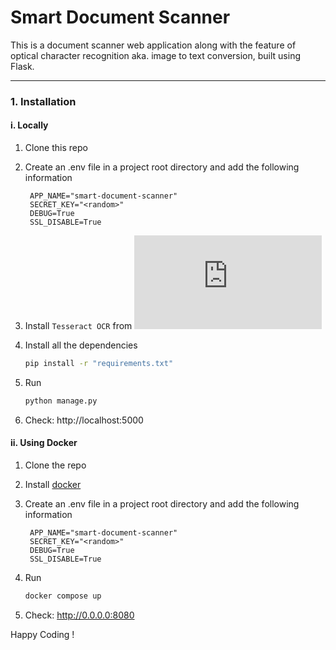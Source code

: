 # Smart Document Scanner
This is a document scanner web application along with the  feature of optical character recognition aka. image to text conversion, built using Flask.

---

### 1. Installation

#### i. Locally

1. Clone this repo
2. Create an .env file in a project root directory and add the following information

   ```
    APP_NAME="smart-document-scanner"
    SECRET_KEY="<random>"
    DEBUG=True
    SSL_DISABLE=True
   ```
3. Install `Tesseract OCR` from ![here](https://tesseract-ocr.github.io/tessdoc/Installation.html)
4. Install all the dependencies
   ```bash
   pip install -r "requirements.txt"
   ```
5. Run
   ```bash
   python manage.py
   ```
6. Check: http://localhost:5000
#### ii. Using Docker

1. Clone the repo
2. Install [docker](https://docs.docker.com/get-docker/)
3. Create an .env file in a project root directory and add the following information

   ```
    APP_NAME="smart-document-scanner"
    SECRET_KEY="<random>"
    DEBUG=True
    SSL_DISABLE=True

   ```
4. Run
   ```bash
   docker compose up
   ```
5. Check: http://0.0.0.0:8080


Happy Coding !
